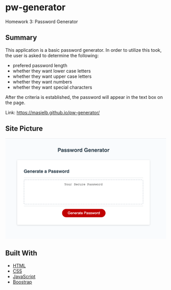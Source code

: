 # pw-generator
Homework 3: Password Generator

## Summary
This application is a basic password generator. In order to utilize this took, the user is asked to determine the following: 

- prefered password length
- whether they want lower case letters
- whether they want upper case letters
- whether they want numbers 
- whether they want special characters

After the criteria is established, the password will appear in the text box on the page.

Link: https://masielb.github.io/pw-generator/

## Site Picture 
![app](pw-gen.png)

## Built With
* [HTML](https://developer.mozilla.org/en-US/docs/Web/HTML)
* [CSS](https://developer.mozilla.org/en-US/docs/Web/CSS)
* [JavaScript](https://developer.mozilla.org/en-US/docs/Web/JavaScript)
* [Boostrap](https://getbootstrap.com/)
